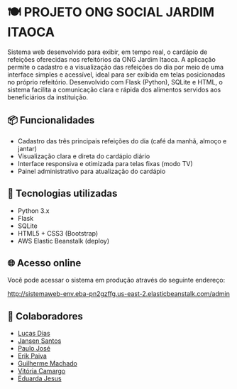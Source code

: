 # 🍽️ PROJETO ONG SOCIAL JARDIM ITAOCA

Sistema web desenvolvido para exibir, em tempo real, o cardápio de refeições oferecidas nos refeitórios da ONG Jardim Itaoca. A aplicação permite o cadastro e a visualização das refeições do dia por meio de uma interface simples e acessível, ideal para ser exibida em telas posicionadas no próprio refeitório. Desenvolvido com Flask (Python), SQLite e HTML, o sistema facilita a comunicação clara e rápida dos alimentos servidos aos beneficiários da instituição.


## 📦 Funcionalidades

- Cadastro das três principais refeições do dia (café da manhã, almoço e jantar)
- Visualização clara e direta do cardápio diário
- Interface responsiva e otimizada para telas fixas (modo TV)
- Painel administrativo para atualização do cardápio


## 🚀 Tecnologias utilizadas

- Python 3.x
- Flask
- SQLite
- HTML5 + CSS3 (Bootstrap)
- AWS Elastic Beanstalk (deploy)

## 🌐 Acesso online

Você pode acessar o sistema em produção através do seguinte endereço:

http://sistemaweb-env.eba-pn2gzffg.us-east-2.elasticbeanstalk.com/admin

## 👥 Colaboradores

- [Lucas Dias](https://github.com/cyberlucasdias)
- [Jansen Santos](https://github.com/Jan100jr)
- [Paulo José](https://github.com/paulo-jose-pinheiro)
- [Erik Paiva](https://github.com/ErikPaiva06)
- [Guilherme Machado](https://github.com/Guippp)
- [Vitória Camargo](https://github.com/viviccamargo)
- [Eduarda Jesus](https://github.com/Eduarda02-HUB)
